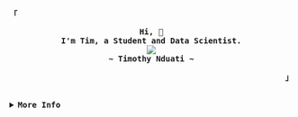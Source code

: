 <!-- Tim's Aesthetic GitHub Profile -->
<div align="justify">

<!-- Profile -->
<p align="left"><strong><samp>「</samp></strong></p>
  <p align="center">
    <samp>
      <b>
        Hi, 👋
      <br>
        I'm Tim, a Student and Data Scientist.
      </b>
      <br>
         <image src="https://readme-typing-svg.herokuapp.com?font=Iosevka&size=16&color=6791c9&center=true&width=500&height=45&lines=Turning+coffee+into+insights.+One+cup+at+a+time.">
      <br>
      <b>
        ~ Timothy Nduati ~
      </b>
    </samp>
  </p>
<p align="right"><strong><samp>」</samp></strong></p>

<br>

<details>
<summary><samp><b>More Info</b></samp></summary>

<h2></h2><br>

<!-- Contact Me -->
<p align="center">
  <samp>
    [<a href="https://twitter.com/timothynn_">twitter</a>]
    [<a href="https://matrix.to/#/@timothynn:matrix.org">matrix</a>]
    [<a href="mailto:timothynn08@gmail.com">e-mail</a>]
    [<a rel="me" href="https://mastodon.social/@timothynn">Mastodon</a>]
  </samp>
</p>

<h2></h2><br>

<!-- Profile Views Badge -->
<p align="center">
  <samp>
  <a href="#--------">
    <img src="https://komarev.com/ghpvc/?username=timothynn&label=Profile+Views&color=grey" alt="profile views" /> 
  </a>
  </samp>
</p>
  
<!-- Github Trophy -->
<div align="center">
  <table>
<!--     <tr>
      <td><a href=""><img align="center" alt="GitHub Trophy" src="https://github-trophies.vercel.app/?username=timothynn&rank=SECRET,SSS,SS,S,AAA,AA,A,B,C&row=1&column=6&margin-w=15&margin-h=15&no-frame=true&theme=nord"></a></td>
      [![Ashutosh's github activity graph](https://github-readme-activity-graph.cyclic.app/graph?username=Ashutosh00710)](https://github.com/ashutosh00710/github-readme-activity-graph) -->
<!--       <td><a href=""><img align='center' height='200px' alt='Activity Graph' src='https://github-readme-activity-graph.cyclic.app/graph?username=timothynn&theme=nord&hide_border=true&area=true'></a></td> -->
    </tr>
  </table>
</div>

<!-- Github Streak -->

<div align="center">
  <a href="" align="center">
    <img src="https://github-readme-streak-stats.herokuapp.com/?user=timothynn&theme=nord&layout=compact" />   
  </a>
</div>
<!-- Github Stats -->
<div align="center">
  <a href="#">
    <img align="center" alt="GitHub Stats" src="https://github-readme-stats.vercel.app/api?username=timothynn&line_height=21&count_private=true&show_icons=true&include_all_commits=true&hide_border=true&theme=nord"/>
  </a>
  <a href="#" align="center">
    <img align="center" alt="Top Language" src="https://github-readme-stats.vercel.app/api/top-langs/?username=timothynn&line_height=21&layout=compact&hide_border=true&theme=nord"/>
  </a>
</div>  
  
<br>
  
<div align="center">
  <a href="#" >
     <img src="https://github-readme-stats.vercel.app/api/wakatime?username=timothynn&theme=nord&layout=compact" align="center" alt="Wakatime Stats" />
  </a>
</div>  


<div align="center">
  <a href="https://github.com/ashutosh00710/github-readme-activity-graph">
    <img alt="Tim's Activity Graph" src="https://github-readme-activity-graph.cyclic.app/graph/?username=timothynn&hide_border=true&area=true&height=300&theme=nord" />
  </a>
</div>  


  <h3>⚡ Recent GitHub Activity</h3>
<!-- https://github.com/jamesgeorge007/github-activity-readme -->
<!--START_SECTION:activity-->

1. ❗️ Opened issue [#1](https://github.com/timothynn/Palmer-Penguins-Clustering/issues/1) in [timothynn/Palmer-Penguins-Clustering](https://github.com/timothynn/Palmer-Penguins-Clustering)
2. 💪 Opened PR [#5332](https://github.com/is-a-dev/register/pull/5332) in [is-a-dev/register](https://github.com/is-a-dev/register)
3. 🎉 Merged PR [#1](https://github.com/timothynn/All-In-For-Students-Graduation-2023/pull/1) in [timothynn/All-In-For-Students-Graduation-2023](https://github.com/timothynn/All-In-For-Students-Graduation-2023)
4. 💪 Opened PR [#1](https://github.com/timothynn/All-In-For-Students-Graduation-2023/pull/1) in [timothynn/All-In-For-Students-Graduation-2023](https://github.com/timothynn/All-In-For-Students-Graduation-2023)

<!--END_SECTION:activity-->

<h3> :zap: Wakatime </h3>
<!--START_SECTION:waka-->

```text
From: 23 June 2022 - To: 28 April 2023

Total Time: 139 hrs 20 mins

Other         131 hrs 6 mins  >>>>>>>>>>>>>>>>>>>>>>>>-   94.08 %
```

<!--END_SECTION:waka-->
</details>
</div>
